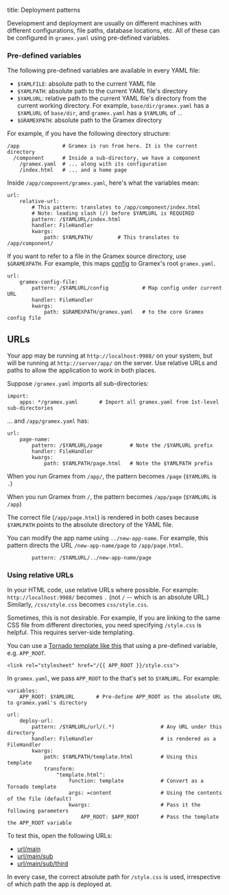title: Deployment patterns

Development and deployment are usually on different machines with different
configurations, file paths, database locations, etc. All of these can be
configured in `gramex.yaml` using pre-defined variables.

### Pre-defined variables

The following pre-defined variables are available in every YAML file:

- `$YAMLFILE`: absolute path to the current YAML file
- `$YAMLPATH`: absolute path to the current YAML file's directory
- `$YAMLURL`: relative path to the current YAML file's directory from the
  current working directory. For example, `base/dir/gramex.yaml` has a
  `$YAMLURL` of `base/dir`, and `gramex.yaml` has a `$YAMLURL` of `.`.
- `$GRAMEXPATH`: absolute path to the Gramex directory

For example, if you have the following directory structure:

    /app              # Gramex is run from here. It is the current directory
      /component      # Inside a sub-directory, we have a component
        /gramex.yaml  # ... along with its configuration
        /index.html   # ... and a home page

Inside `/app/component/gramex.yaml`, here's what the variables mean:

    url:
        relative-url:
            # This pattern: translates to /app/component/index.html
            # Note: leading slash (/) before $YAMLURL is REQUIRED
            pattern: /$YAMLURL/index.html
            handler: FileHandler
            kwargs:
                path: $YAMLPATH/        # This translates to /app/component/

If you want to refer to a file in the Gramex source directory, use
`$GRAMEXPATH`. For example, this maps [config](config) to Gramex's root
`gramex.yaml`.

    url:
        gramex-config-file:
            pattern: /$YAMLURL/config           # Map config under current URL
            handler: FileHandler
            kwargs:
                path: $GRAMEXPATH/gramex.yaml   # to the core Gramex config file


## URLs

Your app may be running at `http://localhost:9988/` on your system, but will be
running at `http://server/app/` on the server. Use relative URLs and paths to
allow the application to work in both places.

Suppose `/gramex.yaml` imports all sub-directories:

    import:
        apps: */gramex.yaml       # Import all gramex.yaml from 1st-level sub-directories

... and `/app/gramex.yaml` has:

    url:
        page-name:
            pattern: /$YAMLURL/page         # Note the /$YAMLURL prefix
            handler: FileHandler
            kwargs:
                path: $YAMLPATH/page.html   # Note the $YAMLPATH prefix

When you run Gramex from `/app/`, the pattern becomes `/page` (`$YAMLURL` is `.`)

When you run Gramex from `/`, the pattern becomes `/app/page` (`$YAMLURL` is `/app`)

The correct file (`/app/page.html`) is rendered in both cases because
`$YAMLPATH` points to the absolute directory of the YAML file.

You can modify the app name using `../new-app-name`. For example, this pattern
directs the URL `/new-app-name/page` to `/app/page.html`.

            pattern: /$YAMLURL/../new-app-name/page

### Using relative URLs

In your HTML code, use relative URLs where possible. For example:
`http://localhost:9988/` becomes `.` (not `/` -- which is an absolute URL.)
Similarly, `/css/style.css` becomes `css/style.css`.

Sometimes, this is not desirable. For example, If you are linking to the same
CSS file from different directories, you need specifying `/style.css` is
helpful. This requires server-side templating.

You can use a [Tornado template like this](template.html.source) that using a
pre-defined variable, e.g. `APP_ROOT`.

    <link rel="stylesheet" href="/{{ APP_ROOT }}/style.css">

In `gramex.yaml`, we pass `APP_ROOT` to the that's set to `$YAMLURL`. For example:

    variables:
        APP_ROOT: $YAMLURL       # Pre-define APP_ROOT as the absolute URL to gramex.yaml's directory

    url:
        deploy-url:
            pattern: /$YAMLURL/url/(.*)               # Any URL under this directory
            handler: FileHandler                      # is rendered as a FileHandler
            kwargs:
                path: $YAMLPATH/template.html         # Using this template
                transform:
                    "template.html":
                        function: template            # Convert as a Tornado template
                        args: =content                # Using the contents of the file (default)
                        kwargs:                       # Pass it the following parameters
                            APP_ROOT: $APP_ROOT       # Pass the template the APP_ROOT variable

To test this, open the following URLs:

- [url/main](url/main)
- [url/main/sub](url/main/sub)
- [url/main/sub/third](url/main/sub/third)

In every case, the correct absolute path for `/style.css` is used,
irrespective of which path the app is deployed at.
